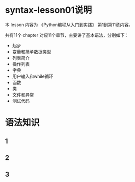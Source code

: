 syntax-lesson01说明
==========================

本 lesson 内容为 《Python编程从入门到实践》 第1到第11章内容。

共有11个 chapter 对应11个章节，主要讲了基本语法，分别如下：

- 起步
- 变量和简单数据类型
- 列表简介
- 操作列表
- 字典
- 用户输入和while循环
- 函数
- 类
- 文件和异常
- 测试代码



语法知识
=============================

1 
--------------





2
--------------





3
--------------